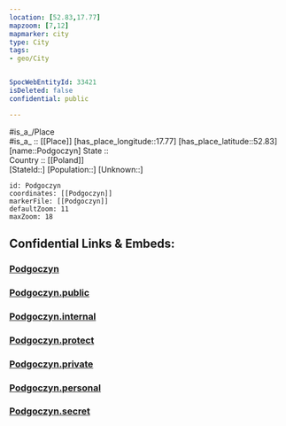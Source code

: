 ```yaml
---
location: [52.83,17.77] 
mapzoom: [7,12] 
mapmarker: city 
type: City
tags:
- geo/City


SpocWebEntityId: 33421
isDeleted: false
confidential: public

---
```

#is_a_/Place  
#is_a_ :: [[Place]] 
[has_place_longitude::17.77] 
[has_place_latitude::52.83] 
[name::Podgoczyn] 
State ::  
Country :: [[Poland]]  
[StateId::] 
[Population::] 
[Unknown::] 


```leaflet
id: Podgoczyn
coordinates: [[Podgoczyn]] 
markerFile: [[Podgoczyn]] 
defaultZoom: 11 
maxZoom: 18
```


## Confidential Links & Embeds: 

### [Podgoczyn](/_Standards/Earth/Continent/Europe/Europe~East/Poland/Provinces~Poland/Kuyavian-Pomeranian/City/Podgoczyn.md) 

### [Podgoczyn.public](/_public/Earth/Continent/Europe/Europe~East/Poland/Provinces~Poland/Kuyavian-Pomeranian/City/Podgoczyn.public.md) 

### [Podgoczyn.internal](/_internal/Earth/Continent/Europe/Europe~East/Poland/Provinces~Poland/Kuyavian-Pomeranian/City/Podgoczyn.internal.md) 

### [Podgoczyn.protect](/_protect/Earth/Continent/Europe/Europe~East/Poland/Provinces~Poland/Kuyavian-Pomeranian/City/Podgoczyn.protect.md) 

### [Podgoczyn.private](/_private/Earth/Continent/Europe/Europe~East/Poland/Provinces~Poland/Kuyavian-Pomeranian/City/Podgoczyn.private.md) 

### [Podgoczyn.personal](/_personal/Earth/Continent/Europe/Europe~East/Poland/Provinces~Poland/Kuyavian-Pomeranian/City/Podgoczyn.personal.md) 

### [Podgoczyn.secret](/_secret/Earth/Continent/Europe/Europe~East/Poland/Provinces~Poland/Kuyavian-Pomeranian/City/Podgoczyn.secret.md)


